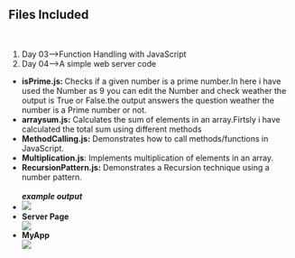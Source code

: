 <!DOCTYPE html>
<html>

<body>
<h2><b>Files Included</h2></body></b><br>
  <ol>
    <li>Day 03-->Function Handling with JavaScript</li>
    <li> Day 04-->A simple web server code</li>
  </ol>
 
<ul>
  <li><b>isPrime.js: </b>Checks if a given number is a prime number.In here i have used the Number as 9 you can edit the Number and check weather the output is True or False.the output answers the question weather the number is a Prime number or not.</li>
<li><b>arraysum.js:</b> Calculates the sum of elements in an array.Firtsly i have calculated the total sum using different methods </li>
<li><b>MethodCalling.js:</b> Demonstrates how to call methods/functions in JavaScript.</li>
<li><b>Multiplication.js</b>: Implements multiplication of elements in an array.</li>
<li><b>RecursionPattern.js:</b> Demonstrates a Recursion technique using a number pattern.</li><br>
<i><b>example output</b></i>
  <br>
 <li><img src = "https://github.com/user-attachments/assets/7db8b096-eea2-4ded-ae2f-7912768071fc"></li> 

 <li><b>Server Page</b></li>
<img src = "https://github.com/user-attachments/assets/1f6906f1-efce-482c-859e-ffd59d808907">

<br>
<li><b>MyApp</b></li>

<img src = "https://github.com/user-attachments/assets/31917c45-6445-4eca-9a1c-e495004565aa">
</ul>

</body>

</html>




















  
</html>
